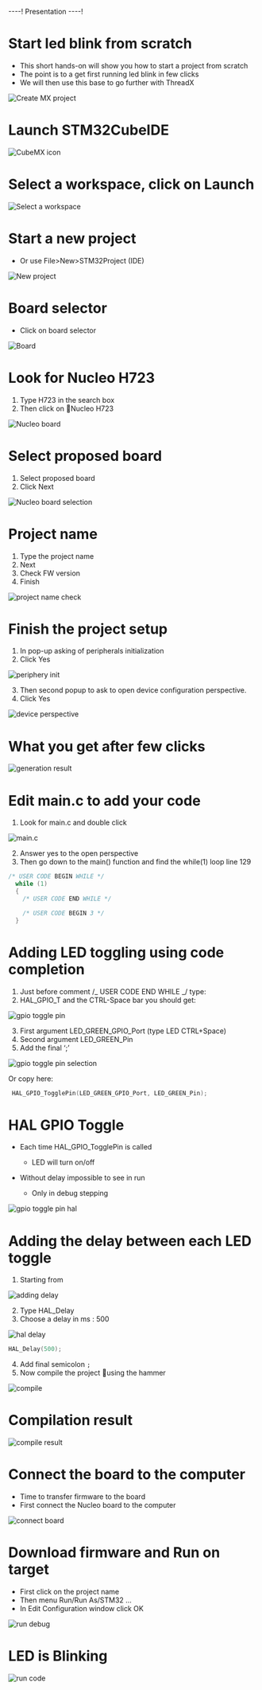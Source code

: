 ----!
Presentation
----!

# Start led blink from scratch

- This short hands-on will show you how to start a project from scratch
- The point is to a get first running led blink in few clicks
- We will then use this base to go further with ThreadX

![Create MX project](./img/12.svg)

# Launch STM32CubeIDE

![CubeMX icon](./img/01.png)

# Select a workspace, click on Launch

![Select a workspace](./img/02.png)

# Start a new project

- Or use File>New>STM32Project (IDE)

![New project](./img/03.png)

# Board selector

- Click on board selector

![Board](./img/04.png)

# Look for Nucleo H723

1. Type H723 in the search box
2. Then click on Nucleo H723

![Nucleo board](./img/05.png)

# Select proposed board

1. Select proposed board
2. Click Next

![Nucleo board selection](./img/06.png)

# Project name

1. Type the project name
2. Next
3. Check FW version
4. Finish

![project name check](./img/07.png)

# Finish the project setup

1. In pop-up asking of peripherals initialization
2. Click Yes

![periphery init](./img/08.png)

3. Then second popup to ask to open device configuration perspective.
4. Click Yes

![device perspective](./img/09.png)

# What you get after few clicks

![generation result](./img/10.png)

# Edit main.c to add your code

1. Look for main.c and double click

![main.c](./img/11.png)

2. Answer yes to the open perspective
3. Then go down to the main() function and find the while(1) loop line 129

```c
/* USER CODE BEGIN WHILE */
  while (1)
  {
    /* USER CODE END WHILE */

    /* USER CODE BEGIN 3 */
  }

```

# Adding LED toggling using code completion

1. Just before comment /_ USER CODE END WHILE _/ type:
2. HAL_GPIO_T and the CTRL-Space bar you should get:

![gpio toggle pin](./img/12.png)

3. First argument LED_GREEN_GPIO_Port (type LED CTRL+Space)
4. Second argument LED_GREEN_Pin
5. Add the final ‘;’

![gpio toggle pin selection](./img/13.png)

Or copy here:

```c
 HAL_GPIO_TogglePin(LED_GREEN_GPIO_Port, LED_GREEN_Pin);
```

# HAL GPIO Toggle

- Each time HAL_GPIO_TogglePin is called

  - LED will turn on/off

- Without delay impossible to see in run
  - Only in debug stepping

![gpio toggle pin hal](./img/13.svg)

# Adding the delay between each LED toggle

1. Starting from

![adding delay](./img/14.png)

2. Type HAL_Delay
3. Choose a delay in ms : 500

![hal delay](./img/15.png)

```c
HAL_Delay(500);
```

4. Add final semicolon `;`
5. Now compile the project using the hammer

![compile](./img/16.png)

# Compilation result

![compile result](./img/17.png)

# Connect the board to the computer

- Time to transfer firmware to the board
- First connect the Nucleo board to the computer

![connect board](./img/18.png)

# Download firmware and Run on target

- First click on the project name
- Then menu Run/Run As/STM32 …
- In Edit Configuration window click OK

![run debug](./img/19.png)

# LED is Blinking

![run code](./img/20.png)
